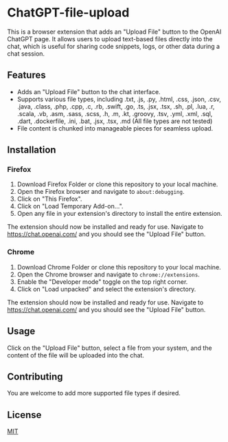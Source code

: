 # ChatGPT-file-upload
This is a browser extension that adds an "Upload File" button to the OpenAI ChatGPT page. It allows users to upload text-based files directly into the chat, which is useful for sharing code snippets, logs, or other data during a chat session.

## Features

- Adds an "Upload File" button to the chat interface.
- Supports various file types, including .txt, .js, .py, .html, .css, .json, .csv, .java, .class, .php, .cpp, .c, .rb, .swift, .go, .ts, .jsx, .tsx, .sh, .pl, .lua, .r, .scala, .vb, .asm, .sass, .scss, .h, .m, .kt, .groovy, .tsv, .yml, .xml, .sql, .dart, .dockerfile, .ini, .bat, .jsx, .tsx, .md (All file types are not tested)
- File content is chunked into manageable pieces for seamless upload.

## Installation

### Firefox

1. Download Firefox Folder or clone this repository to your local machine.
2. Open the Firefox browser and navigate to `about:debugging`.
3. Click on "This Firefox".
4. Click on "Load Temporary Add-on...".
5. Open any file in your extension's directory to install the entire extension.

The extension should now be installed and ready for use. Navigate to https://chat.openai.com/ and you should see the "Upload File" button.

### Chrome

1. Download Chrome Folder or clone this repository to your local machine.
2. Open the Chrome browser and navigate to `chrome://extensions`.
3. Enable the "Developer mode" toggle on the top right corner.
4. Click on "Load unpacked" and select the extension's directory.

The extension should now be installed and ready for use. Navigate to https://chat.openai.com/ and you should see the "Upload File" button.

## Usage

Click on the "Upload File" button, select a file from your system, and the content of the file will be uploaded into the chat.

## Contributing

You are welcome to add more supported file types if desired.

## License

[MIT](https://choosealicense.com/licenses/mit/)
